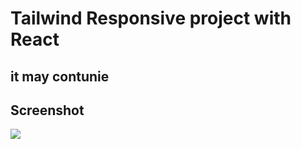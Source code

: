 <h1> Tailwind Responsive project with React</h1>

<h2>it may contunie</h2>
 
<h2>Screenshot</h2>

![](giphy.gif)